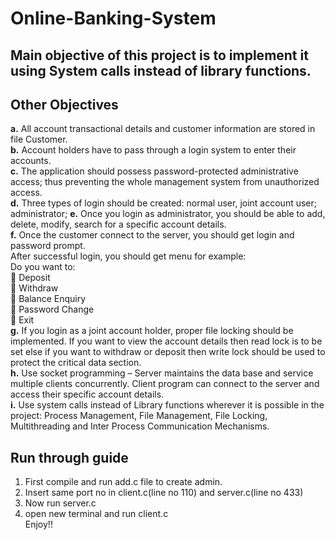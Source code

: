 # Online-Banking-System
## Main objective of this project is to implement it using System calls instead of library functions.
## Other Objectives
<b>a.</b> All account transactional details and customer information are stored in file Customer.<br>
<b>b.</b> Account holders have to pass through a login system to enter their accounts.<br>
<b>c.</b>  The application should possess password-protected administrative access; thus
preventing the whole management system from unauthorized access.<br>
<b>d.</b> Three types of login should be created: normal user, joint account user; administrator;
<b>e.</b>  Once you login as administrator, you should be able to add, delete, modify, search for a
specific account details.<br>
<b>f.</b>  Once the customer connect to the server, you should get login and password prompt.<br>
After successful login, you should get menu for example:<br>
Do you want to:<br>
 Deposit<br>
 Withdraw<br>
 Balance Enquiry<br>
 Password Change<br>
 Exit<br>
<b>g.</b>  If you login as a joint account holder, proper file locking should be implemented. If you
want to view the account details then read lock is to be set else if you want to withdraw
or deposit then write lock should be used to protect the critical data section.<br>
<b>h.</b> Use socket programming – Server maintains the data base and service multiple clients
concurrently. Client program can connect to the server and access their specific account
details.<br>
<b>i.</b> Use system calls instead of Library functions wherever it is possible in the project:
Process Management, File Management, File Locking, Multithreading and Inter Process
Communication Mechanisms.<br>

## Run through guide
1) First compile and run add.c file to create admin.
2) Insert same  port no in client.c(line no 110) and server.c(line no 433) 
3) Now run server.c 
4) open new terminal and run client.c</br>
Enjoy!!
